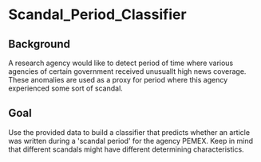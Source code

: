 # Scandal_Period_Classifier

## Background 

A research agency would like to detect period of time where various agencies of certain government 
received unusuallt high news coverage. These anomalies are used as a proxy for period where this 
agency experienced some sort of scandal. 

## Goal 

Use the provided data to build a classifier that predicts whether an article was
written during a 'scandal period' for the agency PEMEX. Keep in mind that
different scandals might have different determining characteristics.
